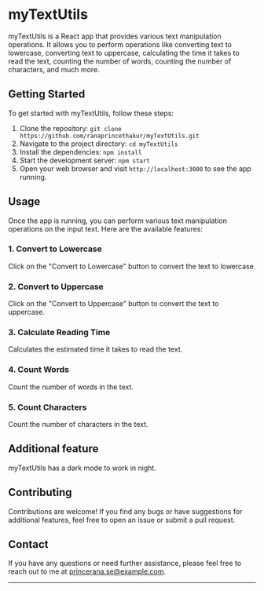 # myTextUtils

myTextUtils is a React app that provides various text manipulation operations. It allows you to perform operations like converting text to lowercase, converting text to uppercase, calculating the time it takes to read the text, counting the number of words, counting the number of characters, and much more.

## Getting Started

To get started with myTextUtils, follow these steps:

1. Clone the repository: `git clone https://github.com/ranaprincethakur/myTextUtils.git`
2. Navigate to the project directory: `cd myTextUtils`
3. Install the dependencies: `npm install`
4. Start the development server: `npm start`
5. Open your web browser and visit `http://localhost:3000` to see the app running.

## Usage

Once the app is running, you can perform various text manipulation operations on the input text. Here are the available features:

### 1. Convert to Lowercase

Click on the "Convert to Lowercase" button to convert the text to lowercase.

### 2. Convert to Uppercase

Click on the "Convert to Uppercase" button to convert the text to uppercase.

### 3. Calculate Reading Time

Calculates the estimated time it takes to read the text.

### 4. Count Words

Count the number of words in the text.

### 5. Count Characters

Count the number of characters in the text.

## Additional feature

myTextUtils has a dark mode to work in night.

## Contributing

Contributions are welcome! If you find any bugs or have suggestions for additional features, feel free to open an issue or submit a pull request.

## Contact

If you have any questions or need further assistance, please feel free to reach out to me at princerana.se@example.com.

---